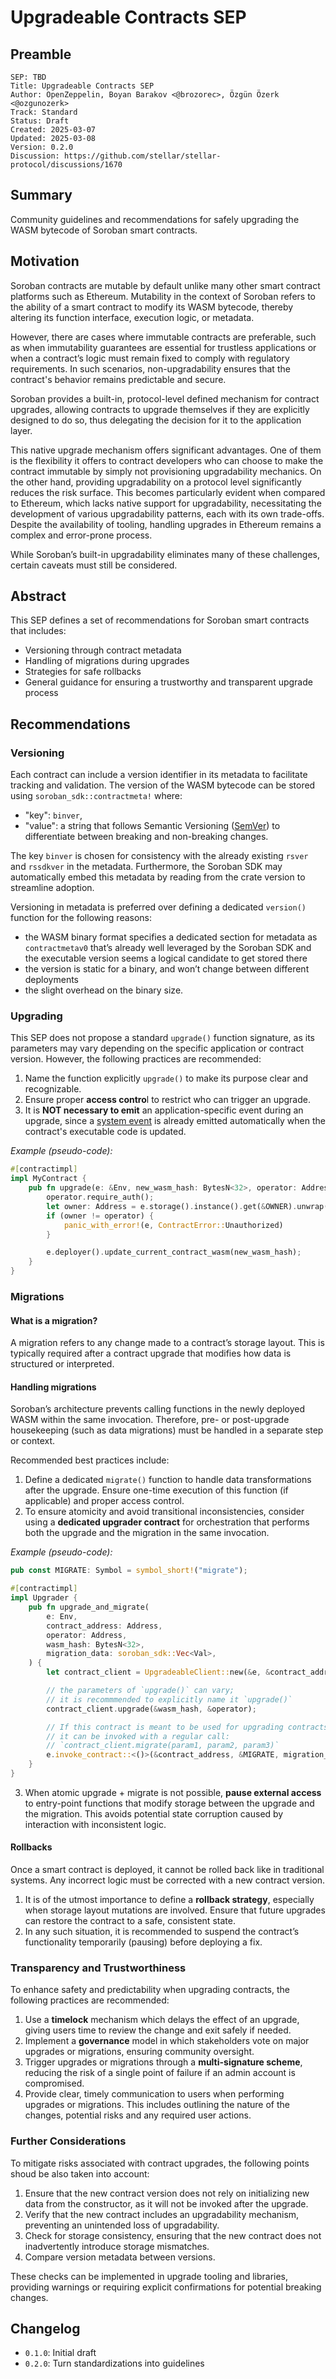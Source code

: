 # Upgradeable Contracts SEP
## Preamble
```
SEP: TBD
Title: Upgradeable Contracts SEP
Author: OpenZeppelin, Boyan Barakov <@brozorec>, Özgün Özerk <@ozgunozerk>
Track: Standard
Status: Draft
Created: 2025-03-07
Updated: 2025-03-08
Version: 0.2.0
Discussion: https://github.com/stellar/stellar-protocol/discussions/1670
```
## Summary

Community guidelines and recommendations for safely upgrading the WASM bytecode of Soroban smart contracts.

## Motivation

Soroban contracts are mutable by default unlike many other smart contract platforms such as Ethereum. Mutability in the context of Soroban refers to the ability of a smart contract to modify its WASM bytecode, thereby altering its function interface, execution logic, or metadata. 

However, there are cases where immutable contracts are preferable, such as when immutability guarantees are essential for trustless applications or when a contract’s logic must remain fixed to comply with regulatory requirements. In such scenarios, non-upgradability ensures that the contract's behavior remains predictable and secure.

Soroban provides a built-in, protocol-level defined mechanism for contract upgrades, allowing contracts to upgrade themselves if they are explicitly designed to do so, thus delegating the decision for it to the application layer.

This native upgrade mechanism offers significant advantages. One of them is the flexibility it offers to contract developers who can choose to make the contract immutable by simply not provisioning upgradability mechanics. On the other hand, providing upgradability on a protocol level significantly reduces the risk surface. This becomes particularly evident when compared to Ethereum, which lacks native support for upgradability, necessitating the development of various upgradability patterns, each with its own trade-offs. Despite the availability of tooling, handling upgrades in Ethereum remains a complex and error-prone process.

While Soroban’s built-in upgradability eliminates many of these challenges, certain caveats must still be considered.

## Abstract

This SEP defines a set of recommendations for Soroban smart contracts that includes:
- Versioning through contract metadata
- Handling of migrations during upgrades
- Strategies for safe rollbacks
- General guidance for ensuring a trustworthy and transparent upgrade process

## Recommendations
### Versioning

Each contract can include a version identifier in its metadata to facilitate tracking and validation. The version of the WASM bytecode can be stored using `soroban_sdk::contractmeta!` where:
- "key": `binver`,
- "value": a string that follows Semantic Versioning ([SemVer](https://semver.org/)) to differentiate between breaking and non-breaking changes.

The key `binver` is chosen for consistency with the already existing `rsver` and `rssdkver` in the metadata. Furthermore, the Soroban SDK may automatically embed this metadata by reading from the crate version to streamline adoption.

Versioning in metadata is preferred over defining a dedicated `version()` function for the following reasons:

- the WASM binary format specifies a dedicated section for metadata as `contractmetav0` that’s already well leveraged by the Soroban SDK and the executable version seems a logical candidate to get stored there
- the version is static for a binary, and won’t change between different deployments
- the slight overhead on the binary size.

### Upgrading

This SEP does not propose a standard `upgrade()` function signature, as its parameters may vary depending on the specific application or contract version. However, the following practices are recommended:

1. Name the function explicitly `upgrade()` to make its purpose clear and recognizable.
2. Ensure proper **access contro**l to restrict who can trigger an upgrade.
3. It is **NOT necessary to emit** an application-specific event during an upgrade, since a [system event](https://github.com/stellar/rs-soroban-env/blob/e3feadbc570b9fb88769dbea26e83a52f48cca2e/soroban-env-host/src/events/system_events.rs#L16) is already emitted automatically when the contract's executable code is updated.

_Example (pseudo-code):_
```rust
#[contractimpl]
impl MyContract {
    pub fn upgrade(e: &Env, new_wasm_hash: BytesN<32>, operator: Address) {
        operator.require_auth();
        let owner: Address = e.storage().instance().get(&OWNER).unwrap();
        if (owner != operator) {
            panic_with_error!(e, ContractError::Unauthorized)
        }

        e.deployer().update_current_contract_wasm(new_wasm_hash);
    }
}
```

### Migrations

#### What is a migration?
A migration refers to any change made to a contract’s storage layout. This is typically required after a contract upgrade that modifies how data is structured or interpreted.

#### Handling migrations
Soroban’s architecture prevents calling functions in the newly deployed WASM within the same invocation. Therefore, pre- or post-upgrade housekeeping (such as data migrations) must be handled in a separate step or context.

Recommended best practices include:

1. Define a dedicated `migrate()` function to handle data transformations after the upgrade. Ensure one-time execution of this function (if applicable) and proper access control.
2. To ensure atomicity and avoid transitional inconsistencies, consider using a **dedicated upgrader contract** for orchestration that performs both the upgrade and the migration in the same invocation.

_Example (pseudo-code):_
```rust
pub const MIGRATE: Symbol = symbol_short!("migrate");

#[contractimpl]
impl Upgrader {
    pub fn upgrade_and_migrate(
        e: Env,
        contract_address: Address,
        operator: Address,
        wasm_hash: BytesN<32>,
        migration_data: soroban_sdk::Vec<Val>,
    ) {
        let contract_client = UpgradeableClient::new(&e, &contract_address);

        // the parameters of `upgrade()` can vary;
        // it is recommmended to explicitly name it `upgrade()`
        contract_client.upgrade(&wasm_hash, &operator);

        // If this contract is meant to be used for upgrading contracts with a defined `migrate()` funciton,
        // it can be invoked with a regular call:
        // `contract_client.migrate(param1, param2, param3)`
        e.invoke_contract::<()>(&contract_address, &MIGRATE, migration_data);
    }
}

```
3. When atomic upgrade + migrate is not possible, **pause external access** to entry-point functions that modify storage between the upgrade and the migration. This avoids potential state corruption caused by interaction with inconsistent logic.

#### Rollbacks
Once a smart contract is deployed, it cannot be rolled back like in traditional systems. Any incorrect logic must be corrected with a new contract version.
1. It is of the utmost importance to define a **rollback strategy**, especially when storage layout mutations are involved. Ensure that future upgrades can restore the contract to a safe, consistent state.
2. In any such situation, it is recommended to suspend the contract’s functionality temporarily (pausing) before deploying a fix.


### Transparency and Trustworthiness
To enhance safety and predictability when upgrading contracts, the following practices are recommended:

1. Use a **timelock** mechanism which delays the effect of an upgrade, giving users time to review the change and exit safely if needed.
2. Implement a **governance** model in which stakeholders vote on major upgrades or migrations, ensuring community oversight.
3. Trigger upgrades or migrations through a **multi-signature scheme**, reducing the risk of a single point of failure if an admin account is compromised.
4. Provide clear, timely communication to users when performing upgrades or migrations. This includes outlining the nature of the changes, potential risks and any required user actions.

### Further Considerations
To mitigate risks associated with contract upgrades, the following points shoud be also taken into account:

1. Ensure that the new contract version does not rely on initializing new data from the constructor, as it will not be invoked after the upgrade.
2. Verify that the new contract includes an upgradability mechanism, preventing an unintended loss of upgradability.
3. Check for storage consistency, ensuring that the new contract does not inadvertently introduce storage mismatches.
4. Compare version metadata between versions.

These checks can be implemented in upgrade tooling and libraries, providing warnings or requiring explicit confirmations for potential breaking changes.

## Changelog

- `0.1.0`: Initial draft
- `0.2.0`: Turn standardizations into guidelines
